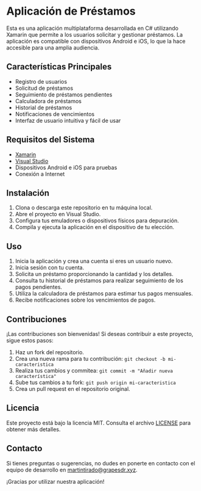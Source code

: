# Aplicación de Préstamos

Esta es una aplicación multiplataforma desarrollada en C# utilizando Xamarin que permite a los usuarios solicitar y gestionar préstamos. La aplicación es compatible con dispositivos Android e iOS, lo que la hace accesible para una amplia audiencia.

## Características Principales

- Registro de usuarios
- Solicitud de préstamos
- Seguimiento de préstamos pendientes
- Calculadora de préstamos
- Historial de préstamos
- Notificaciones de vencimientos
- Interfaz de usuario intuitiva y fácil de usar

## Requisitos del Sistema

- [Xamarin](https://dotnet.microsoft.com/apps/xamarin)
- [Visual Studio](https://visualstudio.microsoft.com/)
- Dispositivos Android e iOS para pruebas
- Conexión a Internet

## Instalación

1. Clona o descarga este repositorio en tu máquina local.
2. Abre el proyecto en Visual Studio.
3. Configura tus emuladores o dispositivos físicos para depuración.
4. Compila y ejecuta la aplicación en el dispositivo de tu elección.

## Uso

1. Inicia la aplicación y crea una cuenta si eres un usuario nuevo.
2. Inicia sesión con tu cuenta.
3. Solicita un préstamo proporcionando la cantidad y los detalles.
4. Consulta tu historial de préstamos para realizar seguimiento de los pagos pendientes.
5. Utiliza la calculadora de préstamos para estimar tus pagos mensuales.
6. Recibe notificaciones sobre los vencimientos de pagos.

## Contribuciones

¡Las contribuciones son bienvenidas! Si deseas contribuir a este proyecto, sigue estos pasos:

1. Haz un fork del repositorio.
2. Crea una nueva rama para tu contribución: `git checkout -b mi-caracteristica`
3. Realiza tus cambios y commitea: `git commit -m "Añadir nueva característica"`
4. Sube tus cambios a tu fork: `git push origin mi-caracteristica`
5. Crea un pull request en el repositorio original.

## Licencia

Este proyecto está bajo la licencia MIT. Consulta el archivo [LICENSE](LICENSE) para obtener más detalles.

## Contacto

Si tienes preguntas o sugerencias, no dudes en ponerte en contacto con el equipo de desarrollo en [martintirado@grapesdr.xyz](mailto:martintirado@grapesdr.xyz).

¡Gracias por utilizar nuestra aplicación!
